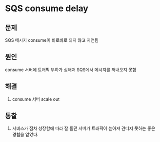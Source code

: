 # SQS consume delay

## 문제

SQS 메시지 consume이 바로바로 되지 않고 지연됨

## 원인

consume 서버에 트래픽 부하가 심해져 SQS에서 메시지를 꺼내오지 못함

## 해결

1. consume 서버 scale out

## 통찰

1. 서비스가 점차 성장함에 따라 잘 돌던 서버가 트래픽이 높아져 견디지 못하는 좋은 경험을 얻었다.
